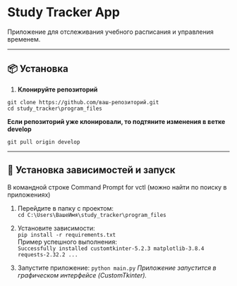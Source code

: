 # Study Tracker App   
Приложение для отслеживания учебного расписания и управления временем.  

---
## 📦 Установка    
1. **Клонируйте репозиторий**  
```
git clone https://github.com/ваш-репозиторий.git  
cd study_tracker\program_files  
```
**Если репозиторий уже клонировали, то подтяните изменения в ветке develop**  
```
git pull origin develop  
```
---
## 🚀 Установка зависимостей и запуск  
В командной строке Command Prompt for vctl (можно найти по поиску в приложениях)  
1. Перейдите в папку с проектом:  
`cd C:\Users\ВашеИмя\study_tracker\program_files`

2. Установите зависимости:  
`pip install -r requirements.txt`  
Пример успешного выполнения:  
`Successfully installed customtkinter-5.2.3 matplotlib-3.8.4 requests-2.32.2 ...`

3. Запустите приложение:
`python main.py`
*Приложение запустится в графическом интерфейсе (CustomTkinter).*
